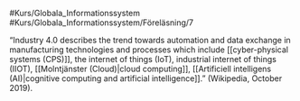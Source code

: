 #Kurs/Globala_Informationssystem #Kurs/Globala_Informationssystem/Föreläsning/7 

“Industry 4.0 describes the trend towards automation and data exchange in manufacturing technologies and processes which include [[cyber-physical systems (CPS)]], the internet of things (IoT), industrial internet of things (IIOT), [[Molntjänster (Cloud)|cloud computing]], [[Artificiell intelligens (AI)|cognitive computing and artificial intelligence]].” (Wikipedia, October 2019).